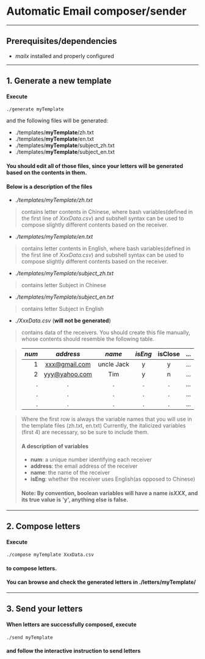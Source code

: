 # Automatic Email composer/sender
---
## Prerequisites/dependencies
* *mailx* installed and properly configured
--- 
## 1\. Generate a new template
#### Execute 
```
./generate myTemplate
```
and the following files will be generated:
*	./templates/**myTemplate**/zh.txt
*	./templates/**myTemplate**/en.txt
*	./templates/**myTemplate**/subject\_zh.txt
*	./templates/**myTemplate**/subject\_en.txt
#### You should edit all of those files, since your letters will be generated based on the contents in them.

####	Below is a description of the files
* _./templates/myTemplate/zh.txt_
> contains letter contents in Chinese, where bash variables(defined in the first line of _XxxData.csv_) and subshell syntax can be used to compose slightly different contents based on the receiver.
* _./templates/myTemplate/en.txt_
> contains letter contents in English, where bash variables(defined in the first line of _XxxData.csv_) and subshell syntax can be used to compose slightly different contents based on the receiver.
* _./templates/myTemplate/subject\_zh.txt_
> contains letter Subject in Chinese
* _./templates/myTemplate/subject\_en.txt_
> contains letter Subject in English
* _./XxxData.csv_ (**will not be generated**)
> contains data of the receivers. You should create this file manually, whose contents should resemble the following table.

> *num*|*address*|*name*|*isEng*|isClose|...
> ---:|:---:|:---:|:---:|:---:|---
> 1|xxx@gmail.com|uncle Jack|y|y|...
> 2|yyy@yahoo.com|Tim|y|n|...
> .|.|.|.|.|...
> .|.|.|.|.|...
> .|.|.|.|.|...

> Where the first row is always the variable names that you will use in the template files (zh.txt, en.txt)
> Currently, the italicized variables (first 4) are necessary, so be sure to include them.
> #### A description of variables
> * **num**: a unique number identifying each receiver
> * **address**: the email address of the receiver
> * **name**: the name of the receiver
> * **isEng**: whether the receiver uses English(as opposed to Chinese)
> #### **Note**: By convention, boolean variables will have a name _isXXX_, and its true value is 'y', anything else is false.

---
## 2\. Compose letters
#### Execute
```
./compose myTemplate XxxData.csv
```
#### to compose letters.
#### You can browse and check the generated letters in ./letters/myTemplate/
---
## 3\. Send your letters
#### When letters are successfully composed, execute
```
./send myTemplate
```
#### and follow the interactive instruction to send letters
